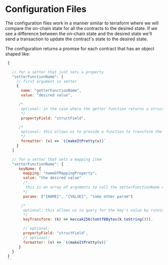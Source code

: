 # Configuration Files
The configuration files work in a manner similar to terraform where we will compare the on-chain state for all the contracts to the desired state. If we see a difference between the on-chain state and the desired state we'll send a transaction to update the contract's state to the desired state.

The configuration returns a promise for each contract that has an object shaped like:
```js
 {

   // for a setter that just sets a property
   "setterFunctionName": [
     // first argument in setter
     {
       name: "getterFunctionName",
       value: "desired value",

      /*
       optional: in the case where the getter function returns a struct, this value is the field in the struct that holds the current value
       */
       propertyField: "structField",

      /*
       optional: this allows us to provide a function to transform the value to a format that is more easily understood by humans, like converting wei to eth or converting a uint256 to a percentage
       */
       formatter: (v) => `${makeItPretty(v)}`
     }
   ]

   // for a setter that sets a mapping item
   "setterFunctionName": {
      keyName: {
        mapping: "nameOfMappingProperty",
        value: "the desired value"
        /*
         this is an array of arguments to call the setterFunctionName with. As a convenience, we'll replace {NAME} and {VALUE} with the key name and desired value respectively so that you don't need to reenter these (and introduce bugs by having them be different).
        */
        params: ["{NAME}", "{VALUE}", "some other param"]

       /*
        optional: this allows us to query for the key's value by running the key through a transform first. i.e. keccak256 the key name
        */
        keyTransform: (k) => keccak256(toUtf8Bytes(k.toString())),

        // optional:
        propertyField: "structField",
        // optional:
        formatter: (v) => `${makeItPretty(v)}`
      }
   }
 }
 ``